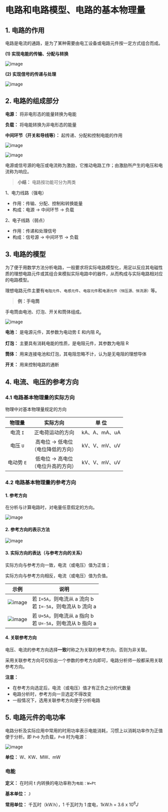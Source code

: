 # 电路和电路模型、电路的基本物理量

## 1. 电路的作用

电路是电流的通路，是为了某种需要由电工设备或电路元件按一定方式组合而成。

**(1) 实现电能的传输、分配与转换**

![image](../image/01.png)

**(2) 实现信号的传递与处理**

![image](../image/02.png)

## 2. 电路的组成部分

**电源：** 将非电形态的能量转换为电能

**负载：** 将电能转换为非电形态的能量

**中间环节（开关和导线等）：** 起传递、分配和控制电能的作用

![image](../image/03.png)

![image](../image/04.png)

电源或信号源的电压或电流称为激励，它推动电路工作；由激励所产生的电压和电流称为响应。

> **小结：** 电路按功能可分为两类

1、电力线路（强电）

- 作用：传输、分配、控制和转换能量
- 构成：电源 -> 中间环节 -> 负载

2、电子线路（弱点）

- 作用：传递和处理信号
- 构成：信号源 -> 中间环节 -> 负载

## 3. 电路的模型

为了便于用数学方法分析电路，一般要求将实际电路模型化，用足以反应其电磁性质的理想电路元件或其组合来模拟实际电路中的器件，从而构成与实际电路相对应的电路模型。

理想电路元件主要有`电阻元件`、`电感元件`、`电容元件`和`电源元件（恒压源、恒流源）`等。

> **例：手电筒**

手电筒由电池、灯泡、开关和筒体组成。

![image](../image/05.png)

**电池：** 是电源元件，其参数为电动势 E 和内阻 $R_{o}$

**灯泡：** 主要具有消耗电能的性质，是电阻元件，其参数为电阻 R

**筒体：** 用来连接电池和灯泡，其电阻忽略不计，认为是无电阻的理想导体

**开关：** 用来控制电路的通断

## 4. 电流、电压的参考方向

### 4.1 电路基本物理量的实际方向

物理中对基本物理量规定的方向

| 物理量 | 实际方向 | 单  位 |
| :----: | :----: | :----: |
| 电流 `I`| 正电荷运动的方向 | kA、A、mA、uA |
| 电压 `U` | 高电位 -> 低电位<br>（电位降低的方向） | kV、V、mV、uV |
| 电动势 `E` | 低电位 -> 高电位<br>（电位升高的方向） | kV、V、mV、uV |

### 4.2 电路基本物理量的参考方向

#### 1. 参考方向

在分析与计算电路时，对电量任意假定的方向。

![image](../image/06.png)

#### 2. 参考方向的表示方法

![image](../image/07.png)

#### 3. 实际方向的表达（与参考方向的关系）

实际方向与参考方向一致，电流（或电压）值为正值；

实际方向与参考方向相反，电流（或电压）值为负值。

| 示例 | 说明 |
| --- | --- |
| ![image](../image/08.png) | 若 `I=5A`，则电流从 a 流向 b<br>若 `I=-5A`，则电流从 b 流向 a |
| ![image](../image/09.png) | 若 `U=5A`，则电流从 a 指向 b<br>若 `U=-5A`，则电流从 b 指向 a |

#### 4. 关联参考方向

电压、电流的参考方向选择**一致**时称之为关联的参考方向，否则为非关联。

采用关联参考方向可仅标出一个参数的参考方向即可，电路分析师一般都采用关联参考方向。

**注意：**

- 在参考方向选定后，电流（或电压）值才有正负之分的代数量
- 电路分析时，参考方向一旦选定不得改变
- 一般情况下，选用关联参考方向便于分析电路

## 5. 电路元件的电功率

电路分析及实际应用中常用的时用功率表示电能消耗，习惯上以消耗功率作为正值便于分析。即 `P>0` 为负载，`P<0` 时为电源：

![image](../image/10.png)

**单位：** W、KW、MW、mW

### 电能

**定义：** 在时间 t 内转换的电功率称为`电能：W=Pt`

**基本单位：** `J`

**常用单位：** 千瓦时（kW.h），1 千瓦时为 1 度电，1kW.h = 3.6 x $10^{6}J$






















